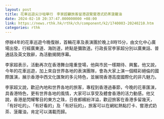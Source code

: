 ```yaml
---
layout: post
title: 花車巡遊尖沙咀舉行　李家超籲旅客留港遊覽嘗港式奶茶菠蘿油
date: 2024-02-10 20:37:47.000000000 +08:00
link: https://news.rthk.hk/rthk/ch/component/k2/1740003-20240210.htm
categories: rthk
---
```


停辦4年的花車巡遊今晚復辦，首輛花車及表演團於晚上8時15分，由文化中心廣場出發，行經廣東道、海防道，終點是彌敦道。行政長官李家超分別以廣東話、普通話及英文致辭，為活動揭開序幕。

李家超表示，活動再次在香港舞台隆重登場，他與市民一樣期待、興奮。他又說，今年的花車巡遊，加上來自世界各地的表演團隊，會為大家上演一個精彩絕倫的國際匯演，展示香港中西文化匯聚的多元特色，並展現香港高度國際化的非凡魅力。

李家超又說，歡迎內地和世界各地的旅客，專程到香港過春節，今晚的花車匯演，具香港特色，更有世界各地的風情，大家可以享受及體會香港的活力動感。他又說，香港是閃耀奪目的東方之珠，日夜都繽紛洋溢，歡迎旅客在香港多留幾天，「有好吃的」、「有好看的」及「有好玩的」，旅客可以在網紅熱點打卡、嘗港式奶茶、菠蘿油，肯定可以滿載而歸。
